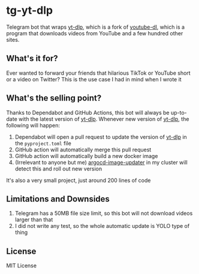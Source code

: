 # tg-yt-dlp
Telegram bot that wraps [yt-dlp](https://github.com/yt-dlp/yt-dlp), which is a fork of [youtube-dl](https://github.com/ytdl-org/youtube-dl), which is a program that downloads videos from YouTube and a few hundred other sites.

## What's it for?
Ever wanted to forward your friends that hilarious TikTok or YouTube short or a video on Twitter?
This is the use case I had in mind when I wrote it

## What's the selling point?
Thanks to Dependabot and GitHub Actions, this bot will always be up-to-date with the latest version of [yt-dlp](https://github.com/yt-dlp/yt-dlp). 
Whenever new version of [yt-dlp](https://github.com/yt-dlp/yt-dlp), the following will happen:
1. Dependabot will open a pull request to update the version of [yt-dlp](https://github.com/yt-dlp/yt-dlp) in the `pyproject.toml` file
2. GitHub action will automatically merge this pull request
3. GitHub action will automatically build a new docker image
4. (Irrelevant to anyone but me) [argocd-image-updater](https://argocd-image-updater.readthedocs.io/en/stable/) in my cluster will detect this and roll out new version

It's also a very small project, just around 200 lines of code

## Limitations and Downsides
1. Telegram has a 50MB file size limit, so this bot will not download videos larger than that
2. I did not write any test, so the whole automatic update is YOLO type of thing

## License
MIT License
